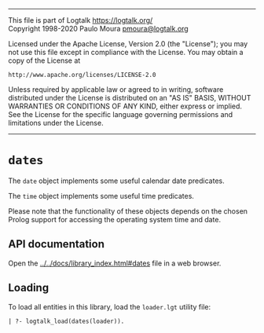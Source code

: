 ________________________________________________________________________

This file is part of Logtalk <https://logtalk.org/>  
Copyright 1998-2020 Paulo Moura <pmoura@logtalk.org>

Licensed under the Apache License, Version 2.0 (the "License");
you may not use this file except in compliance with the License.
You may obtain a copy of the License at

    http://www.apache.org/licenses/LICENSE-2.0

Unless required by applicable law or agreed to in writing, software
distributed under the License is distributed on an "AS IS" BASIS,
WITHOUT WARRANTIES OR CONDITIONS OF ANY KIND, either express or implied.
See the License for the specific language governing permissions and
limitations under the License.
________________________________________________________________________


`dates`
=======

The `date` object implements some useful calendar date predicates.

The `time` object implements some useful time predicates.

Please note that the functionality of these objects depends on the chosen
Prolog support for accessing the operating system time and date.


API documentation
-----------------

Open the [../../docs/library_index.html#dates](../../docs/library_index.html#dates)
file in a web browser.


Loading
-------

To load all entities in this library, load the `loader.lgt` utility file:

	| ?- logtalk_load(dates(loader)).
